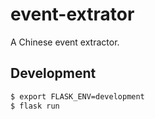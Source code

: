 # event-extrator
A Chinese event extractor.

## Development
```sh
$ export FLASK_ENV=development 
$ flask run
```

